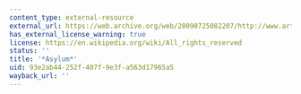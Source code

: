 ```yaml
---
content_type: external-resource
external_url: https://web.archive.org/web/20090725082207/http://www.arte.tv/de/search__results/1170636.html
has_external_license_warning: true
license: https://en.wikipedia.org/wiki/All_rights_reserved
status: ''
title: '*Asylum*'
uid: 93e2ab44-252f-407f-9e3f-a563d17965a5
wayback_url: ''
---
```

